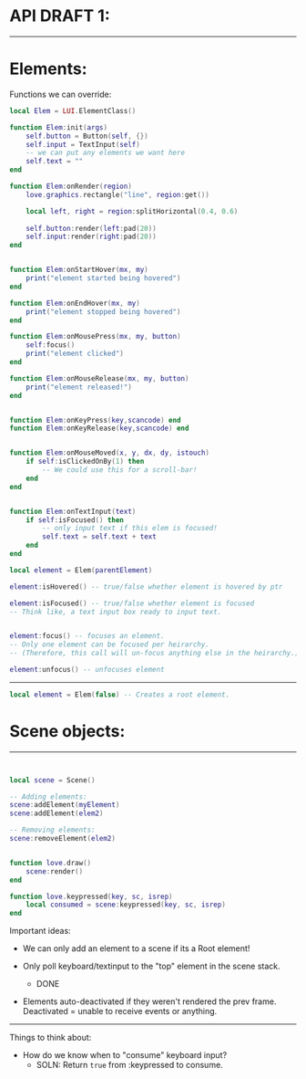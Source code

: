 

# API DRAFT 1:


----------


# Elements:

Functions we can override:
```lua
local Elem = LUI.ElementClass()

function Elem:init(args)
    self.button = Button(self, {})
    self.input = TextInput(self)
    -- we can put any elements we want here
    self.text = ""
end

function Elem:onRender(region)
    love.graphics.rectangle("line", region:get())

    local left, right = region:splitHorizontal(0.4, 0.6)
    
    self.button:render(left:pad(20))
    self.input:render(right:pad(20))
end


function Elem:onStartHover(mx, my)
    print("element started being hovered")
end

function Elem:onEndHover(mx, my)
    print("element stopped being hovered")
end

function Elem:onMousePress(mx, my, button)
    self:focus()
    print("element clicked")
end

function Elem:onMouseRelease(mx, my, button)
    print("element released!")
end


function Elem:onKeyPress(key,scancode) end
function Elem:onKeyRelease(key,scancode) end


function Elem:onMouseMoved(x, y, dx, dy, istouch)
    if self:isClickedOnBy(1) then
        -- We could use this for a scroll-bar!
    end
end


function Elem:onTextInput(text)
    if self:isFocused() then
        -- only input text if this elem is focused!
        self.text = self.text + text
    end
end
```

```lua
local element = Elem(parentElement)

element:isHovered() -- true/false whether element is hovered by ptr

element:isFocused() -- true/false whether element is focused
-- Think like, a text input box ready to input text.


element:focus() -- focuses an element.
-- Only one element can be focused per heirarchy.
-- (Therefore, this call will un-focus anything else in the heirarchy.)

element:unfocus() -- unfocuses element
```

---------------

```lua
local element = Elem(false) -- Creates a root element.
```




# Scene objects:

--------------

```lua


local scene = Scene()

-- Adding elements:
scene:addElement(myElement)
scene:addElement(elem2)

-- Removing elements:
scene:removeElement(elem2)


function love.draw()
    scene:render()
end

function love.keypressed(key, sc, isrep)
    local consumed = scene:keypressed(key, sc, isrep)
end
```

Important ideas:
- We can only add an element to a scene if its a Root element!

- Only poll keyboard/textinput to the "top" element in the scene stack.
    - DONE

- Elements auto-deactivated if they weren't rendered the prev frame.
    Deactivated = unable to receive events or anything.


--------

Things to think about:
- How do we know when to "consume" keyboard input?
    - SOLN: Return `true` from :keypressed to consume.

